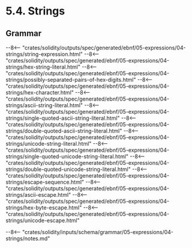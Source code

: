 <!-- This file is generated automatically by infrastructure scripts. Please don't edit by hand. -->

# 5.4. Strings

## Grammar

--8<-- "crates/solidity/outputs/spec/generated/ebnf/05-expressions/04-strings/string-expression.html"
--8<-- "crates/solidity/outputs/spec/generated/ebnf/05-expressions/04-strings/hex-string-literal.html"
--8<-- "crates/solidity/outputs/spec/generated/ebnf/05-expressions/04-strings/possibly-separated-pairs-of-hex-digits.html"
--8<-- "crates/solidity/outputs/spec/generated/ebnf/05-expressions/04-strings/hex-character.html"
--8<-- "crates/solidity/outputs/spec/generated/ebnf/05-expressions/04-strings/ascii-string-literal.html"
--8<-- "crates/solidity/outputs/spec/generated/ebnf/05-expressions/04-strings/single-quoted-ascii-string-literal.html"
--8<-- "crates/solidity/outputs/spec/generated/ebnf/05-expressions/04-strings/double-quoted-ascii-string-literal.html"
--8<-- "crates/solidity/outputs/spec/generated/ebnf/05-expressions/04-strings/unicode-string-literal.html"
--8<-- "crates/solidity/outputs/spec/generated/ebnf/05-expressions/04-strings/single-quoted-unicode-string-literal.html"
--8<-- "crates/solidity/outputs/spec/generated/ebnf/05-expressions/04-strings/double-quoted-unicode-string-literal.html"
--8<-- "crates/solidity/outputs/spec/generated/ebnf/05-expressions/04-strings/escape-sequence.html"
--8<-- "crates/solidity/outputs/spec/generated/ebnf/05-expressions/04-strings/ascii-escape.html"
--8<-- "crates/solidity/outputs/spec/generated/ebnf/05-expressions/04-strings/hex-byte-escape.html"
--8<-- "crates/solidity/outputs/spec/generated/ebnf/05-expressions/04-strings/unicode-escape.html"

--8<-- "crates/solidity/inputs/schema/grammar/05-expressions/04-strings/notes.md"
